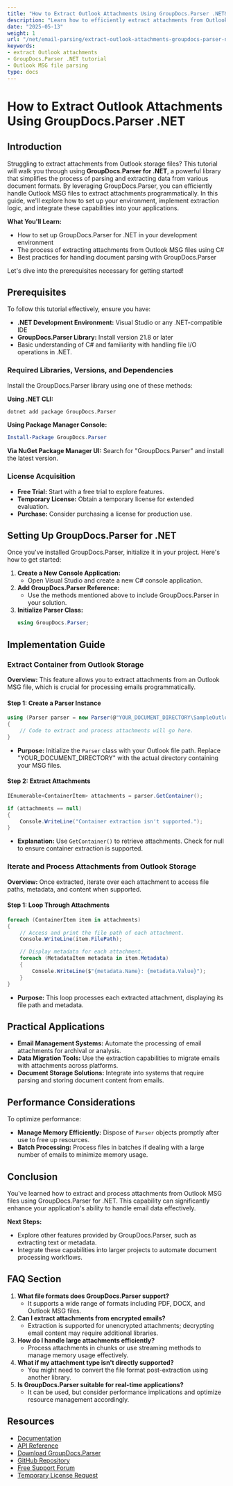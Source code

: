 ```yaml
---
title: "How to Extract Outlook Attachments Using GroupDocs.Parser .NET&#58; A Step-by-Step Guide"
description: "Learn how to efficiently extract attachments from Outlook MSG files using GroupDocs.Parser for .NET with this comprehensive guide. Perfect for developers needing email parsing solutions."
date: "2025-05-13"
weight: 1
url: "/net/email-parsing/extract-outlook-attachments-groupdocs-parser-net/"
keywords:
- extract Outlook attachments
- GroupDocs.Parser .NET tutorial
- Outlook MSG file parsing
type: docs
---
```

# How to Extract Outlook Attachments Using GroupDocs.Parser .NET

## Introduction

Struggling to extract attachments from Outlook storage files? This tutorial will walk you through using **GroupDocs.Parser for .NET**, a powerful library that simplifies the process of parsing and extracting data from various document formats. By leveraging GroupDocs.Parser, you can efficiently handle Outlook MSG files to extract attachments programmatically. In this guide, we'll explore how to set up your environment, implement extraction logic, and integrate these capabilities into your applications.

**What You'll Learn:**
- How to set up GroupDocs.Parser for .NET in your development environment
- The process of extracting attachments from Outlook MSG files using C#
- Best practices for handling document parsing with GroupDocs.Parser

Let's dive into the prerequisites necessary for getting started!

## Prerequisites

To follow this tutorial effectively, ensure you have:
- **.NET Development Environment:** Visual Studio or any .NET-compatible IDE
- **GroupDocs.Parser Library:** Install version 21.8 or later
- Basic understanding of C# and familiarity with handling file I/O operations in .NET.

### Required Libraries, Versions, and Dependencies

Install the GroupDocs.Parser library using one of these methods:

**Using .NET CLI:**
```bash
dotnet add package GroupDocs.Parser
```

**Using Package Manager Console:**
```powershell
Install-Package GroupDocs.Parser
```

**Via NuGet Package Manager UI:**
Search for "GroupDocs.Parser" and install the latest version.

### License Acquisition

- **Free Trial:** Start with a free trial to explore features.
- **Temporary License:** Obtain a temporary license for extended evaluation.
- **Purchase:** Consider purchasing a license for production use.

## Setting Up GroupDocs.Parser for .NET

Once you've installed GroupDocs.Parser, initialize it in your project. Here's how to get started:

1. **Create a New Console Application:**
   - Open Visual Studio and create a new C# console application.
2. **Add GroupDocs.Parser Reference:**
   - Use the methods mentioned above to include GroupDocs.Parser in your solution.
3. **Initialize Parser Class:**
   ```csharp
   using GroupDocs.Parser;
   ```

## Implementation Guide

### Extract Container from Outlook Storage

**Overview:** This feature allows you to extract attachments from an Outlook MSG file, which is crucial for processing emails programmatically.

#### Step 1: Create a Parser Instance

```csharp
using (Parser parser = new Parser(@"YOUR_DOCUMENT_DIRECTORY\SampleOutlook.msg"))
{
    // Code to extract and process attachments will go here.
}
```

- **Purpose:** Initialize the `Parser` class with your Outlook file path. Replace "YOUR_DOCUMENT_DIRECTORY" with the actual directory containing your MSG files.

#### Step 2: Extract Attachments

```csharp
IEnumerable<ContainerItem> attachments = parser.GetContainer();

if (attachments == null)
{
    Console.WriteLine("Container extraction isn't supported.");
}
```

- **Explanation:** Use `GetContainer()` to retrieve attachments. Check for null to ensure container extraction is supported.

### Iterate and Process Attachments from Outlook Storage

**Overview:** Once extracted, iterate over each attachment to access file paths, metadata, and content when supported.

#### Step 1: Loop Through Attachments

```csharp
foreach (ContainerItem item in attachments)
{
    // Access and print the file path of each attachment.
    Console.WriteLine(item.FilePath);

    // Display metadata for each attachment.
    foreach (MetadataItem metadata in item.Metadata)
    {
        Console.WriteLine($"{metadata.Name}: {metadata.Value}");
    }
}
```

- **Purpose:** This loop processes each extracted attachment, displaying its file path and metadata.

## Practical Applications

- **Email Management Systems:** Automate the processing of email attachments for archival or analysis.
- **Data Migration Tools:** Use the extraction capabilities to migrate emails with attachments across platforms.
- **Document Storage Solutions:** Integrate into systems that require parsing and storing document content from emails.

## Performance Considerations

To optimize performance:

- **Manage Memory Efficiently:** Dispose of `Parser` objects promptly after use to free up resources.
- **Batch Processing:** Process files in batches if dealing with a large number of emails to minimize memory usage.

## Conclusion

You've learned how to extract and process attachments from Outlook MSG files using GroupDocs.Parser for .NET. This capability can significantly enhance your application's ability to handle email data effectively.

**Next Steps:**
- Explore other features provided by GroupDocs.Parser, such as extracting text or metadata.
- Integrate these capabilities into larger projects to automate document processing workflows.

## FAQ Section

1. **What file formats does GroupDocs.Parser support?**
   - It supports a wide range of formats including PDF, DOCX, and Outlook MSG files.
2. **Can I extract attachments from encrypted emails?**
   - Extraction is supported for unencrypted attachments; decrypting email content may require additional libraries.
3. **How do I handle large attachments efficiently?**
   - Process attachments in chunks or use streaming methods to manage memory usage effectively.
4. **What if my attachment type isn't directly supported?**
   - You might need to convert the file format post-extraction using another library.
5. **Is GroupDocs.Parser suitable for real-time applications?**
   - It can be used, but consider performance implications and optimize resource management accordingly.

## Resources
- [Documentation](https://docs.groupdocs.com/parser/net/)
- [API Reference](https://reference.groupdocs.com/parser/net)
- [Download GroupDocs.Parser](https://releases.groupdocs.com/parser/net/)
- [GitHub Repository](https://github.com/groupdocs-parser/GroupDocs.Parser-for-.NET)
- [Free Support Forum](https://forum.groupdocs.com/c/parser/10)
- [Temporary License Request](https://purchase.groupdocs.com/temporary-license/)
